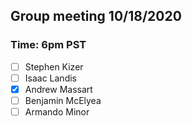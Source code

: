 ## Group meeting 10/18/2020 
### Time: 6pm PST

- [ ] Stephen Kizer
- [ ] Isaac Landis
- [x] Andrew Massart
- [ ] Benjamin McElyea
- [ ] Armando Minor
